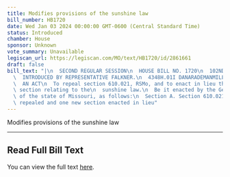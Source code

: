 ```yaml
---
title: Modifies provisions of the sunshine law
bill_number: HB1720
date: Wed Jan 03 2024 00:00:00 GMT-0600 (Central Standard Time)
status: Introduced
chamber: House
sponsor: Unknown
vote_summary: Unavailable
legiscan_url: https://legiscan.com/MO/text/HB1720/id/2861661
draft: false
bill_text: "|\n  SECOND REGULAR SESSION\n  HOUSE BILL NO. 1720\n  102ND GENERAL ASSEMBLY\n\
  \  INTRODUCED BY REPRESENTATIVE FALKNER.\n  4348H.01I DANARADEMANMILLER,ChiefClerk\n\
  \  AN ACT\n  To repeal section 610.021, RSMo, and to enact in lieu thereof one new\
  \ section relating to the\n  sunshine law.\n  Be it enacted by the General Assembly\
  \ of the state of Missouri, as follows:\n  Section A. Section 610.021, RSMo, is\
  \ repealed and one new section enacted in lieu"
---
```

Modifies provisions of the sunshine law

---

## Read Full Bill Text

You can view the full text [here](https://legiscan.com/MO/text/HB1720/id/2861661).
